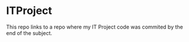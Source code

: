 # ITProject
This repo links to a repo where my IT Project code was commited by the end of the subject.
